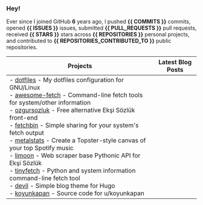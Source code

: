 ### Hey!

Ever since I joined GitHub **6** years ago, I pushed **{{ COMMITS }}** commits, opened **{{ ISSUES }}** issues, submitted **{{ PULL_REQUESTS }}** pull requests, received **{{ STARS }}** stars across **{{ REPOSITORIES }}** personal projects, and contributed to **{{ REPOSITORIES_CONTRIBUTED_TO }}** public repositories.

<table>
  <thead>
    <tr>
      <th>Projects</th>
      <th>Latest Blog Posts</th>
    </tr>
  </thead>
  <tbody>
    <tr>
      <td>
        - <a href="https://github.com/beucismis/dotfiles">dotfiles</a> - My dotfiles configuration for GNU/Linux <br/>
        - <a href="https://github.com/beucismis/awesome-fetch">awesome-fetch</a> - Command-line fetch tools for system/other information <br/>
        - <a href="https://github.com/beucismis/ozgursozluk">ozgursozluk</a> - Free alternative Ekşi Sözlük front-end <br/>
        - <a href="https://github.com/beucismis/fetchbin">fetchbin</a> - Simple sharing for your system's fetch output <br/>
        - <a href="https://github.com/beucismis/metalstats">metalstats</a> - Create a Topster-style canvas of your top Spotify music <br/>
        - <a href="https://github.com/beucismis/limoon">limoon</a> - Web scraper base Pythonic API for Ekşi Sözlük <br/>
        - <a href="https://github.com/beucismis/tinyfetch">tinyfetch</a> - Python and system information command-line fetch tool <br/>
        - <a href="https://github.com/beucismis/devil">devil</a> - Simple blog theme for Hugo <br/>
        - <a href="https://github.com/beucismis/koyunkapan">koyunkapan</a> - Source code for u/koyunkapan
      </td>
      <td>
        <!-- BLOG-POST-LIST:START -->
        <!-- BLOG-POST-LIST:END -->
      </td>
    </tr>
  </tbody>
</table>

